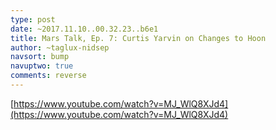 ```yaml
---
type: post
date: ~2017.11.10..00.32.23..b6e1
title: Mars Talk, Ep. 7: Curtis Yarvin on Changes to Hoon
author: ~taglux-nidsep
navsort: bump
navuptwo: true
comments: reverse
---
```


[https://www.youtube.com/watch?v=MJ_WlQ8XJd4](https://www.youtube.com/watch?v=MJ_WlQ8XJd4)